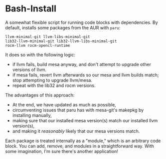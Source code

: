 # Bash-Install
A somewhat flexible script for running code blocks with dependencies. By default, installs some packages from the AUR with `paru`:

    llvm-minimal-git llvm-libs-minimal-git
    lib32-llvm-minimal-git lib32-llvm-libs-minimal-git
    rocm-llvm rocm-opencl-runtime
 
It does so with the following logic:
* if llvm fails, build mesa anyway, and don't attempt to upgrade other versions of llvm. 
* if mesa fails, revert llvm afterwards so our mesa and llvm builds match; stop attempting to upgrade llvm/mesa.
* repeat with the lib32 and rocm versions.

The advantages of this approach:
* At the end, we have updated as much as possible,
* circumventing issues that paru has with mesa-git's makepkg by installing manually,
* making sure that our installed mesa version(s) match our installed llvm version(s), 
* and making it *reasonably* likely that our mesa versions match.

Each package is treated internally as a "module," which is an arbitrary code block. You can add, remove, and modules in a straightforward way. With some imagination, I'm sure there's another application!
